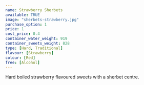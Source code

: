 ```yaml
---
name: Strawberry Sherbets
available: TRUE
image: "sherbets-strawberry.jpg"
purchase_option: 1
price: 1
cost_price: 0.4
container_water_weight: 919
container_sweets_weight: 828
type: [Hard, Traditional]
flavour: [Strawberry]
colour: [Red]
free: [Alcohol]
---
```

Hard boiled strawberry flavoured sweets with a sherbet centre.
